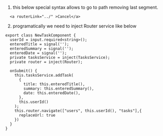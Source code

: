 1. this below special syntax allows to go to path removing last segment.

```TS
  <a routerLink="../" >Cancel</a>
```

2. programatically we need to inject Router service like below 
```TS
export class NewTaskComponent {
  userId = input.required<string>();
  enteredTitle = signal('');
  enteredSummary = signal('');
  enteredDate = signal('');
  private tasksService = inject(TasksService);
  private router = inject(Router);

  onSubmit() {
    this.tasksService.addTask(
      {
        title: this.enteredTitle(),
        summary: this.enteredSummary(),
        date: this.enteredDate(),
      },
      this.userId()
    );
    this.router.navigate(["users", this.userId(), "tasks"],{
      replaceUrl: true
    })
  }
}
```